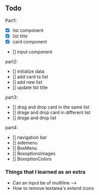 ## Todo

Part1:

- [x] list component
- [x] list title
- [x] card component
- [] input component

part2:

- [] initialize data
- [] add card to list
- [] add new list
- [] update list title

part3:

- [] drag and drop card in the same list
- [] drage and drop card in different list
- [] drage and drop list

part4:

- [] navigation bar
- [] sidemenu
- [] BoxMenu
- [] BoxoptionsImages
- [] BoxoptionColors

### Things that I learned as an extra

- Can an input be of multiline -->
- How to remove textarea's extend icons
